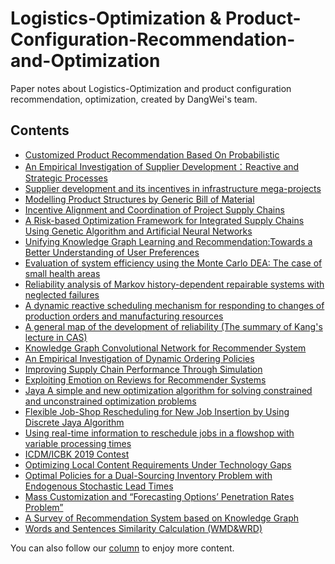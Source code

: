 # Logistics-Optimization & Product-Configuration-Recommendation-and-Optimization
Paper notes about Logistics-Optimization and product configuration recommendation, optimization, created by DangWei's team.

## Contents
- [Customized Product Recommendation Based On Probabilistic](https://pridelee.github.io/files/blog/Customized-Product-Recommendation.pdf)
- [An Empirical Investigation of Supplier Development：Reactive and Strategic Processes](https://github.com/PrideLee/Logistics-Optimization-Product-Configuration-Recommendation-and-Optimization/blob/master/An%20Empirical%20Investigation%20of%20Dynamic%20Ordering%20Policies/An%20Empirical%20Investigation%20of%20Dynamic%20Ordering%20Policies.pdf)
- [Supplier development and its incentives in infrastructure mega-projects](https://github.com/PrideLee/Logistics-Optimization-Product-Configuration-Recommendation-and-Optimization/blob/master/Supplier%20development%20and%20its%20incentives%20in%20infrastructure%20mega-projects/%E5%A4%A7%E5%9E%8B%E5%9F%BA%E7%A1%80%E8%AE%BE%E6%96%BD%E9%A1%B9%E7%9B%AE%E4%BE%9B%E5%BA%94%E5%95%86%E5%9F%B9%E8%82%B2%EF%BC%88%E4%BB%A5%E6%B8%AF%E7%8F%A0%E6%BE%B3%E5%A4%A7%E6%A1%A5%E4%B8%BA%E4%BE%8B%EF%BC%89.pdf)
- [Modelling Product Structures by Generic Bill of Material](https://pridelee.github.io/files/blog/Modelling-Product-Structures-by-GBOM.pdf)
- [Incentive Alignment and Coordination of Project Supply Chains](https://github.com/PrideLee/Logistics-Optimization-Product-Configuration-Recommendation-and-Optimization/blob/master/Incentive%20Alignment%20and%20Coordination%20of%20Project%20Supply%20Chains/%E4%BE%9B%E5%BA%94%E9%93%BE%E7%AE%A1%E7%90%86.pdf)
- [A Risk-based Optimization Framework for Integrated Supply Chains Using Genetic Algorithm and Artificial Neural Networks](https://github.com/PrideLee/Logistics-Optimization-Product-Configuration-Recommendation-and-Optimization/blob/master/A%20Risk-based%20Optimization%20Framework%20for%20Integrated%20Supply%20Chains%20Using%20Genetic%20Algorithm%20and%20Artificial%20Neural%20Networks/A%20Risk-based%20Optimization%20Framework%20for%20Integrated%20Supply%20Chains%20Using%20Genetic%20Algorithm%20and%20Artificial%20Neural%20Networks.pdf)
- [Unifying Knowledge Graph Learning and Recommendation:Towards a Better Understanding of User Preferences
](https://github.com/PrideLee/Logistics-Optimization-Product-Configuration-Recommendation-and-Optimization/blob/master/Unifying%20Knowledge%20Graph%20Learning%20and%20Recommendation:Towards%20a%20Better%20Understanding%20of%20User%20Preferences/Unifying%20Knowledge%20Graph%20Learning%20and%20RecommendationTowards%20a%20Better%20Understanding%20of%20User%20Preferences.pdf)
- [Evaluation of system efficiency using the Monte Carlo DEA: The case of small health areas
](https://github.com/PrideLee/Logistics-Optimization-Product-Configuration-Recommendation-and-Optimization/blob/master/Evaluation%20of%20system%20efficiency%20using%20the%20Monte%20Carlo%20DEA/%E8%AE%BA%E6%96%87%E5%88%86%E4%BA%AB-%E5%8C%BB%E7%96%97%E7%B3%BB%E7%BB%9F%E6%95%88%E7%8E%87%E8%AF%84%E4%BB%B7.pdf)
- [Reliability analysis of Markov history-dependent repairable systems with neglected failures](https://github.com/PrideLee/Logistics-Optimization-Product-Configuration-Recommendation-and-Optimization/blob/master/Reliability%20analysis%20of%20Markov%20history-dependent%20repairable%20systems%20with%20neglected%20failures/%E6%96%87%E7%8C%AE%E9%98%85%E8%AF%BB%E6%B1%87%E6%8A%A511.22.ppt)
- [A dynamic reactive scheduling mechanism for responding to changes of production orders and manufacturing resources](https://github.com/PrideLee/Logistics-Optimization-Product-Configuration-Recommendation-and-Optimization/blob/master/A%20dynamic%20reactive%20scheduling%20mechanism%20for%20responding%20to%20changes%20of%20production%20orders%20and%20manufacturing%20resources/%E6%96%87%E7%8C%AE%E9%98%85%E8%AF%BB%E6%B1%87%E6%8A%A58.2.ppt)
- [A general map of the development of reliability (The summary of Kang's lecture in CAS)](https://pridelee.github.io/files/blog/General-map-of-reliability.pdf)
- [Knowledge Graph Convolutional Network for Recommender System](https://pridelee.github.io/files/blog/KGCN-for-RS.pdf)
- [An Empirical Investigation of Dynamic Ordering Policies](https://github.com/PrideLee/Logistics-Optimization-Product-Configuration-Recommendation-and-Optimization/blob/master/An%20Empirical%20Investigation%20of%20Dynamic%20Ordering%20Policies/An%20Empirical%20Investigation%20of%20Dynamic%20Ordering%20Policies.pdf)
- [Improving Supply Chain Performance Through Simulation](https://github.com/PrideLee/Logistics-Optimization-Product-Configuration-Recommendation-and-Optimization/blob/master/Improving%20Supply%20Chain%20Performance%20Through%20Simulation/Improving%20Supply%20Chain%20Performance%20Through%20Simulation.pdf)
- [Exploiting Emotion on Reviews for Recommender Systems](https://github.com/PrideLee/Logistics-Optimization-Product-Configuration-Recommendation-and-Optimization/blob/master/Exploiting%20Emotion%20on%20Reviews%20for%20Recommender%20Systems/Exploiting%20Emotion%20on%20Reviews%20for%20Recommender%20Systems.pdf)
- [Jaya A simple and new optimization algorithm for solving constrained and unconstrained optimization problems](https://github.com/PrideLee/Logistics-Optimization-Product-Configuration-Recommendation-and-Optimization/blob/master/Flexible%20Job-Shop%20Rescheduling%20for%20New%20Job%20Insertion%20by%20Using%20Discrete%20Jaya%20Algorithm/Jaya%20%20A%20simple%20and%20new%20optimization%20algorithm%20for%20solving%20constrained%20and%20unconstrained%20optimization%20problems.pdf)
- [Flexible Job-Shop Rescheduling for New Job Insertion by Using Discrete Jaya Algorithm](https://github.com/PrideLee/Logistics-Optimization-Product-Configuration-Recommendation-and-Optimization/blob/master/Flexible%20Job-Shop%20Rescheduling%20for%20New%20Job%20Insertion%20by%20Using%20Discrete%20Jaya%20Algorithm/Jaya%20%20A%20simple%20and%20new%20optimization%20algorithm%20for%20solving%20constrained%20and%20unconstrained%20optimization%20problems.pdf)
- [Using real-time information to reschedule jobs in a flowshop with variable processing times](https://github.com/PrideLee/Logistics-Optimization-Product-Configuration-Recommendation-and-Optimization/blob/master/Using%20real-time%20information%20to%20reschedule%20jobs%20in%20a%20flowshop%20with%20variable%20processing%20times/Using%20real-time%20information%20to%20reschedule%20jobs%20in%20a%20flowshop%20with%20variable%20processing%20times.pdf)
- [ICDM/ICBK 2019 Contest](https://pridelee.github.io/files/blog/ICDM-ICBK-Contest-2019.pdf)
- [Optimizing Local Content Requirements Under Technology Gaps](https://github.com/PrideLee/Logistics-Optimization-Product-Configuration-Recommendation-and-Optimization/blob/master/Optimizing%20Local%20Content%20Requirements%20Under%20Technology%20Gaps/Optimizing%20Local%20Content%20Requirements%20Under%20Technology%20Gaps.pdf)
- [Optimal Policies for a Dual-Sourcing Inventory Problem with Endogenous Stochastic Lead Times](https://github.com/PrideLee/Logistics-Optimization-Product-Configuration-Recommendation-and-Optimization/blob/master/Optimal%20Policies%20for%20a%20Dual-Sourcing%20Inventory%20Problem%20with%20Endogenous%20Stochastic%20Lead%20Times/Optimal%20Policies%20for%20a%20Dual-Sourcing%20Inventory%20Problem%20with%20Endogenous%20Stochastic%20Lead%20Times.pdf)
- [Mass Customization and “Forecasting Options’ Penetration Rates Problem”](https://github.com/PrideLee/Logistics-Optimization-Product-Configuration-Recommendation-and-Optimization/blob/master/Mass%20Customization%20and%20%E2%80%9CForecasting%20Options%E2%80%99%20Penetration%20Rates%20Problem%E2%80%9D/Mass%20Customization%20and%20%E2%80%9CForecasting%20Options%E2%80%99%20Penetration%20Rates%20Problem%E2%80%9D.pdf)
- [A Survey of Recommendation System based on Knowledge Graph](https://pridelee.github.io/files/blog/RSKG-survey-2020.pdf)
- [Words and Sentences Similarity Calculation (WMD&WRD)](https://pridelee.github.io/files/blog/Sentence-Similarity.pdf)

You can also follow our [column](https://zhuanlan.zhihu.com/c_1175834071345958912) to enjoy more content.
